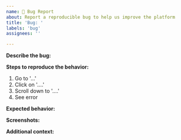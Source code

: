 ```yaml
---
name: 🐛 Bug Report
about: Report a reproducible bug to help us improve the platform
title: 'Bug: '
labels: 'bug'
assignees: ''

---
```


**Describe the bug:**
<!-- A clear and concise description of what the bug is. -->

**Steps to reproduce the behavior:**
1. Go to '...'
2. Click on '....'
3. Scroll down to '....'
4. See error

**Expected behavior:**
<!-- A clear and concise description of what you expected to happen. -->

**Screenshots:**
<!-- If applicable, add screenshots to help explain your problem. -->

**Additional context:**
<!--Add any other context about the problem here. -->
